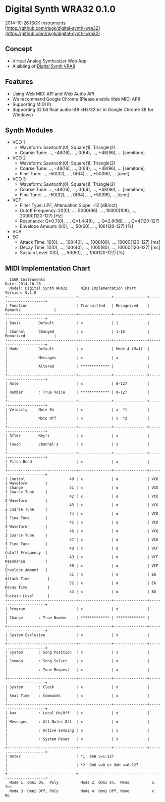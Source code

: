# Digital Synth WRA32 0.1.0

2014-10-26 ISGK Instruments  
[https://github.com/risgk/digital-synth-wra32](https://github.com/risgk/digital-synth-wra32)

## Concept

- Virtual Analog Synthesizer Web App
- A sibling of [Digital Synth VRA8](https://github.com/risgk/DigitalSynthVRA8)

## Features

- Using Web MIDI API and Web Audio API
- We recommend Google Chrome (Please enable Web MIDI API)
- Supporting MIDI IN
- Supporting 32 bit float audio (48 kHz/32 bit in Google Chrome 38 for Windows)

## Synth Modules

- VCO 1
    - Waveform: Sawtooth(0), Square(1), Triangle(2)
    - Coarse Tune: ..., -48(16), ..., 0(64), ..., +48(96), ... [semitone]
- VCO 2
    - Waveform: Sawtooth(0), Square(1), Triangle(2)
    - Coarse Tune: ..., -48(16), ..., 0(64), ..., +48(96), ... [semitone]
    - Fine Tune: ..., -50(32), ..., 0(64), ..., +50(96), ... [cent]
- VCO 3
    - Waveform: Sawtooth(0), Square(1), Triangle(2)
    - Coarse Tune: ..., -48(16), ..., 0(64), ..., +48(96), ... [semitone]
    - Fine Tune: ..., -50(32), ..., 0(64), ..., +50(96), ... [cent]
- VCF
    - Filter Type: LPF, Attenuation Slope: -12 [dB/oct]
    - Cutoff Frequency: 20(0), ..., 5000(96), ..., 10000(108), ..., 20000(120-127) [Hz]
    - Resonance: Q=0.7(0), ..., Q=1.4(48), ..., Q=2.8(96), ..., Q=4(120-127)
    - Envelope Amount: 0(0), ..., 50(60), ..., 100(120-127) [%]
- VCA
- EG
    - Attack Time: 10(0), ..., 100(40), ..., 1000(80), ..., 10000(120-127) [ms]
    - Decay Time: 10(0), ..., 100(40), ..., 1000(80), ..., 10000(120-127) [ms]
    - Sustain Level: 0(0), ..., 50(60), ..., 100(120-127) [%]

## MIDI Implementation Chart

      ISGK Instruments                                                Date: 2014-10-26       
      Model: Digital Synth WRA32      MIDI Implementation Chart       Version: 0.1.0         
    +-------------------------------+---------------+---------------+-----------------------+
    | Function                      | Transmitted   | Recognized    | Remarks               |
    +-------------------------------+---------------+---------------+-----------------------+
    | Basic        Default          | x             | 1             |                       |
    | Channel      Changed          | x             | 1-16          | Memorized             |
    +-------------------------------+---------------+---------------+-----------------------+
    | Mode         Default          | x             | Mode 4 (M=1)  |                       |
    |              Messages         | x             | x             |                       |
    |              Altered          | ************* |               |                       |
    +-------------------------------+---------------+---------------+-----------------------+
    | Note                          | x             | 0-127         |                       |
    | Number       : True Voice     | ************* | 0-127         |                       |
    +-------------------------------+---------------+---------------+-----------------------+
    | Velocity     Note On          | x             | x  *1         |                       |
    |              Note Off         | x             | x  *2         |                       |
    +-------------------------------+---------------+---------------+-----------------------+
    | After        Key's            | x             | x             |                       |
    | Touch        Channel's        | x             | x             |                       |
    +-------------------------------+---------------+---------------+-----------------------+
    | Pitch Bend                    | x             | x             |                       |
    +-------------------------------+---------------+---------------+-----------------------+
    | Control                    40 | x             | o             | VCO 1 Waveform        |
    | Change                     41 | x             | o             | VCO 1 Coarse Tune     |
    |                            42 | x             | o             | VCO 2 Waveform        |
    |                            43 | x             | o             | VCO 2 Coarse Tune     |
    |                            44 | x             | o             | VCO 2 Fine Tune       |
    |                            45 | x             | o             | VCO 3 Waveform        |
    |                            46 | x             | o             | VCO 3 Coarse Tune     |
    |                            47 | x             | o             | VCO 3 Fine Tune       |
    |                            48 | x             | o             | VCF Cutoff Frequency  |
    |                            49 | x             | o             | VCF Resonance         |
    |                            50 | x             | o             | VCF Envelope Amount   |
    |                            51 | x             | o             | EG Attack Time        |
    |                            52 | x             | o             | EG Decay Time         |
    |                            53 | x             | o             | EG Sustain Level      |
    +-------------------------------+---------------+---------------+-----------------------+
    | Program                       | x             | x             |                       |
    | Change       : True Number    | ************* | ************* |                       |
    +-------------------------------+---------------+---------------+-----------------------+
    | System Exclusive              | x             | x             |                       |
    +-------------------------------+---------------+---------------+-----------------------+
    | System       : Song Position  | x             | x             |                       |
    | Common       : Song Select    | x             | x             |                       |
    |              : Tune Request   | x             | x             |                       |
    +-------------------------------+---------------+---------------+-----------------------+
    | System       : Clock          | x             | x             |                       |
    | Real Time    : Commands       | x             | x             |                       |
    +-------------------------------+---------------+---------------+-----------------------+
    | Aux          : Local On/Off   | x             | x             |                       |
    | Messages     : All Notes Off  | x             | o             |                       |
    |              : Active Sensing | x             | x             |                       |
    |              : System Reset   | x             | x             |                       |
    +-------------------------------+---------------+---------------+-----------------------+
    | Notes                         | *1  9nH v=1-127                                       |
    |                               | *2  9nH v=0 or 8nH v=0-127                            |
    +-------------------------------+-------------------------------------------------------+
      Mode 1: Omni On,  Poly          Mode 2: Omni On,  Mono          o: Yes                 
      Mode 3: Omni Off, Poly          Mode 4: Omni Off, Mono          x: No                  
